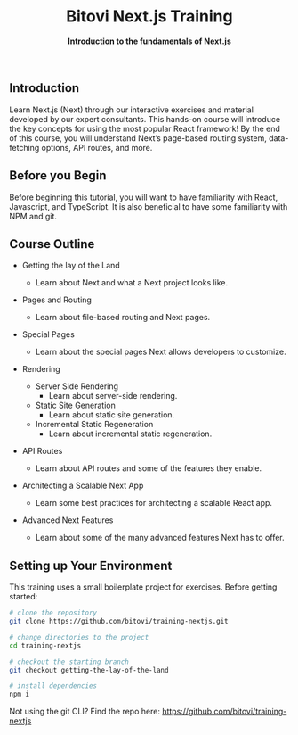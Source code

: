 <div align="center">
  <h1>Bitovi Next.js Training</h1>
  <strong>Introduction to the fundamentals of Next.js</strong>
</div>

<br />
<br />

## Introduction

Learn Next.js (Next) through our interactive exercises and material developed by our expert consultants. This hands-on course will introduce the key concepts for using the most popular React framework! By the end of this course, you will understand Next’s page-based routing system, data-fetching options, API routes, and more.

## Before you Begin

Before beginning this tutorial, you will want to have familiarity with React, Javascript, and TypeScript. It is also beneficial to have some familiarity with NPM and git.

## Course Outline

- Getting the lay of the Land
  - Learn about Next and what a Next project looks like.
- Pages and Routing
  - Learn about file-based routing and Next pages.
- Special Pages
  - Learn about the special pages Next allows developers to customize.
- Rendering
  - Server Side Rendering
    - Learn about server-side rendering.
  - Static Site Generation
    - Learn about static site generation.
  - Incremental Static Regeneration
    - Learn about incremental static regeneration.
- API Routes

  - Learn about API routes and some of the features they enable.

- Architecting a Scalable Next App
  - Learn some best practices for architecting a scalable React app.
- Advanced Next Features
  - Learn about some of the many advanced features Next has to offer.

## Setting up Your Environment

This training uses a small boilerplate project for exercises. Before getting started:

```sh
# clone the repository
git clone https://github.com/bitovi/training-nextjs.git

# change directories to the project
cd training-nextjs

# checkout the starting branch
git checkout getting-the-lay-of-the-land

# install dependencies
npm i
```

Not using the git CLI? Find the repo here: https://github.com/bitovi/training-nextjs

